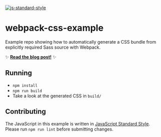 [![js-standard-style](https://img.shields.io/badge/code%20style-standard-brightgreen.svg?style=flat)](http://standardjs.com/)

# webpack-css-example

Example repo showing how to automatically generate a CSS bundle from explicitly required Sass source with Webpack.

:sparkles: [**Read the blog post!**](http://bensmithett.com/smarter-css-builds-with-webpack/) :sparkles:

## Running

- `npm install`
- `npm run build`
- Take a look at the generated CSS in `build/`

## Contributing

The JavaScript in this example is written in [JavaScript Standard Style](http://standardjs.com/). Please run `npm run lint` before submitting changes.
